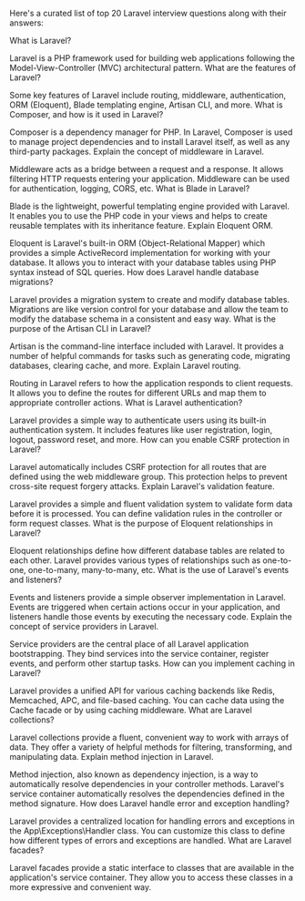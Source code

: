Here's a curated list of top 20 Laravel interview questions along with their answers:

What is Laravel?

Laravel is a PHP framework used for building web applications following the Model-View-Controller (MVC) architectural pattern.
What are the features of Laravel?

Some key features of Laravel include routing, middleware, authentication, ORM (Eloquent), Blade templating engine, Artisan CLI, and more.
What is Composer, and how is it used in Laravel?

Composer is a dependency manager for PHP. In Laravel, Composer is used to manage project dependencies and to install Laravel itself, as well as any third-party packages.
Explain the concept of middleware in Laravel.

Middleware acts as a bridge between a request and a response. It allows filtering HTTP requests entering your application. Middleware can be used for authentication, logging, CORS, etc.
What is Blade in Laravel?

Blade is the lightweight, powerful templating engine provided with Laravel. It enables you to use the PHP code in your views and helps to create reusable templates with its inheritance feature.
Explain Eloquent ORM.

Eloquent is Laravel's built-in ORM (Object-Relational Mapper) which provides a simple ActiveRecord implementation for working with your database. It allows you to interact with your database tables using PHP syntax instead of SQL queries.
How does Laravel handle database migrations?

Laravel provides a migration system to create and modify database tables. Migrations are like version control for your database and allow the team to modify the database schema in a consistent and easy way.
What is the purpose of the Artisan CLI in Laravel?

Artisan is the command-line interface included with Laravel. It provides a number of helpful commands for tasks such as generating code, migrating databases, clearing cache, and more.
Explain Laravel routing.

Routing in Laravel refers to how the application responds to client requests. It allows you to define the routes for different URLs and map them to appropriate controller actions.
What is Laravel authentication?

Laravel provides a simple way to authenticate users using its built-in authentication system. It includes features like user registration, login, logout, password reset, and more.
How can you enable CSRF protection in Laravel?

Laravel automatically includes CSRF protection for all routes that are defined using the web middleware group. This protection helps to prevent cross-site request forgery attacks.
Explain Laravel's validation feature.

Laravel provides a simple and fluent validation system to validate form data before it is processed. You can define validation rules in the controller or form request classes.
What is the purpose of Eloquent relationships in Laravel?

Eloquent relationships define how different database tables are related to each other. Laravel provides various types of relationships such as one-to-one, one-to-many, many-to-many, etc.
What is the use of Laravel's events and listeners?

Events and listeners provide a simple observer implementation in Laravel. Events are triggered when certain actions occur in your application, and listeners handle those events by executing the necessary code.
Explain the concept of service providers in Laravel.

Service providers are the central place of all Laravel application bootstrapping. They bind services into the service container, register events, and perform other startup tasks.
How can you implement caching in Laravel?

Laravel provides a unified API for various caching backends like Redis, Memcached, APC, and file-based caching. You can cache data using the Cache facade or by using caching middleware.
What are Laravel collections?

Laravel collections provide a fluent, convenient way to work with arrays of data. They offer a variety of helpful methods for filtering, transforming, and manipulating data.
Explain method injection in Laravel.

Method injection, also known as dependency injection, is a way to automatically resolve dependencies in your controller methods. Laravel's service container automatically resolves the dependencies defined in the method signature.
How does Laravel handle error and exception handling?

Laravel provides a centralized location for handling errors and exceptions in the App\Exceptions\Handler class. You can customize this class to define how different types of errors and exceptions are handled.
What are Laravel facades?

Laravel facades provide a static interface to classes that are available in the application's service container. They allow you to access these classes in a more expressive and convenient way.
